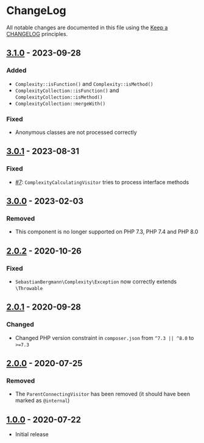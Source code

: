 # ChangeLog

All notable changes are documented in this file using the [Keep a CHANGELOG](https://keepachangelog.com/) principles.

## [3.1.0] - 2023-09-28

### Added

* `Complexity::isFunction()` and `Complexity::isMethod()`
* `ComplexityCollection::isFunction()` and `ComplexityCollection::isMethod()`
* `ComplexityCollection::mergeWith()`

### Fixed

* Anonymous classes are not processed correctly

## [3.0.1] - 2023-08-31

### Fixed

* [#7](https://github.com/sebastianbergmann/complexity/pull/7): `ComplexityCalculatingVisitor` tries to process interface methods

## [3.0.0] - 2023-02-03

### Removed

* This component is no longer supported on PHP 7.3, PHP 7.4 and PHP 8.0

## [2.0.2] - 2020-10-26

### Fixed

* `SebastianBergmann\Complexity\Exception` now correctly extends `\Throwable`

## [2.0.1] - 2020-09-28

### Changed

* Changed PHP version constraint in `composer.json` from `^7.3 || ^8.0` to `>=7.3`

## [2.0.0] - 2020-07-25

### Removed

* The `ParentConnectingVisitor` has been removed (it should have been marked as `@internal`)

## [1.0.0] - 2020-07-22

* Initial release

[3.1.0]: https://github.com/sebastianbergmann/complexity/compare/3.0.1...3.1.0
[3.0.1]: https://github.com/sebastianbergmann/complexity/compare/3.0.0...3.0.1
[3.0.0]: https://github.com/sebastianbergmann/complexity/compare/2.0.2...3.0.0
[2.0.2]: https://github.com/sebastianbergmann/complexity/compare/2.0.1...2.0.2
[2.0.1]: https://github.com/sebastianbergmann/complexity/compare/2.0.0...2.0.1
[2.0.0]: https://github.com/sebastianbergmann/complexity/compare/1.0.0...2.0.0
[1.0.0]: https://github.com/sebastianbergmann/complexity/compare/70ee0ad32d9e2be3f85beffa3e2eb474193f2487...1.0.0

